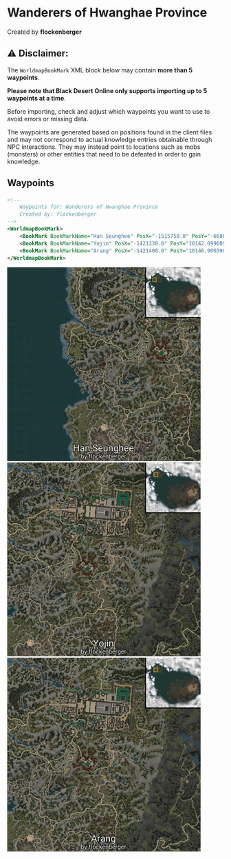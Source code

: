 # Wanderers of Hwanghae Province
Created by **flockenberger**

## ⚠️ Disclaimer:
The `WorldmapBookMark` XML block below may contain **more than 5 waypoints**.

**Please note that Black Desert Online only supports importing up to 5 waypoints at a time**.

Before importing, check and adjust which waypoints you want to use to avoid errors or missing data.

The waypoints are generated based on positions found in the client files and may not correspond to actual knowledge entries obtainable through NPC interactions.
They may instead point to locations such as mobs (monsters) or other entities that need to be defeated in order to gain knowledge.

## Waypoints
```xml
<!--
    Waypoints for: Wanderers of Hwanghae Province
    Created by: flockenberger
-->
<WorldmapBookMark>
    <BookMark BookMarkName="Han Seunghee" PosX="-1515750.0" PosY="-6680.56005859375" PosZ="1248650.0" />
    <BookMark BookMarkName="Yojin" PosX="-1421330.0" PosY="10142.099609375" PosZ="1274390.0" />
    <BookMark BookMarkName="Arang" PosX="-1421400.0" PosY="10146.900390625" PosZ="1274290.0" />
</WorldmapBookMark>
```

<img src="./Wanderers of Hwanghae Province_Han Seunghee_Preview.webp" width="450"/> <img src="./Wanderers of Hwanghae Province_Yojin_Preview.webp" width="450"/> <img src="./Wanderers of Hwanghae Province_Arang_Preview.webp" width="450"/> 